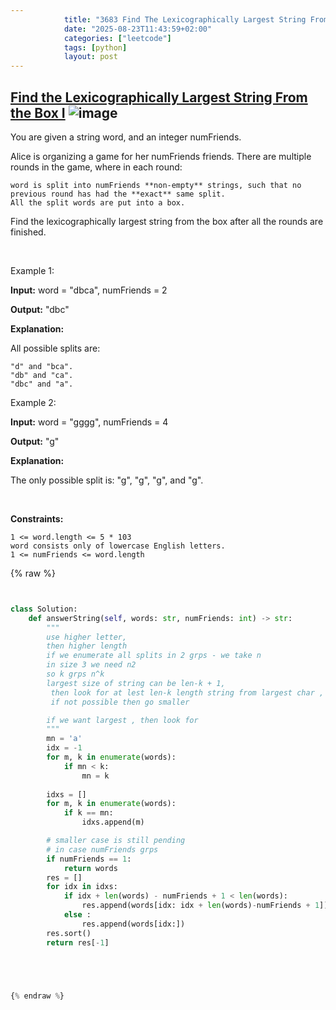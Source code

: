 ```yaml
---
            title: "3683 Find The Lexicographically Largest String From The Box I"
            date: "2025-08-23T11:43:59+02:00"
            categories: ["leetcode"]
            tags: [python]
            layout: post
---
```

            
## [Find the Lexicographically Largest String From the Box I](https://leetcode.com/problems/find-the-lexicographically-largest-string-from-the-box-i) ![image](https://img.shields.io/badge/Difficulty-Medium-orange)

You are given a string word, and an integer numFriends.

Alice is organizing a game for her numFriends friends. There are multiple rounds in the game, where in each round:

	word is split into numFriends **non-empty** strings, such that no previous round has had the **exact** same split.
	All the split words are put into a box.

Find the lexicographically largest string from the box after all the rounds are finished.

 

Example 1:

**Input:** word = "dbca", numFriends = 2

**Output:** "dbc"

**Explanation:** 

All possible splits are:

	"d" and "bca".
	"db" and "ca".
	"dbc" and "a".

Example 2:

**Input:** word = "gggg", numFriends = 4

**Output:** "g"

**Explanation:** 

The only possible split is: "g", "g", "g", and "g".

 

**Constraints:**

	1 <= word.length <= 5 * 103
	word consists only of lowercase English letters.
	1 <= numFriends <= word.length

{% raw %}


```python


class Solution:
    def answerString(self, words: str, numFriends: int) -> str:
        """
        use higher letter, 
        then higher length
        if we enumerate all splits in 2 grps - we take n 
        in size 3 we need n2
        so k grps n^k 
        largest size of string can be len-k + 1,
         then look for at lest len-k length string from largest char ,
         if not possible then go smaller 

        if we want largest , then look for 
        """
        mn = 'a'
        idx = -1
        for m, k in enumerate(words):
            if mn < k:
                mn = k
        
        idxs = []
        for m, k in enumerate(words):
            if k == mn:
                idxs.append(m)

        # smaller case is still pending
        # in case numFriends grps 
        if numFriends == 1:
            return words
        res = []
        for idx in idxs:
            if idx + len(words) - numFriends + 1 < len(words):
                res.append(words[idx: idx + len(words)-numFriends + 1])
            else :
                res.append(words[idx:])
        res.sort()
        return res[-1]





{% endraw %}
```
